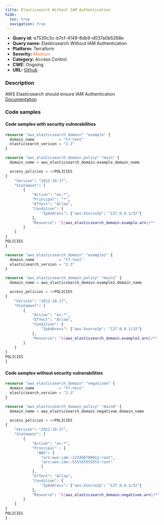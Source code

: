 ```yaml
---
title: Elasticsearch Without IAM Authentication
hide:
  toc: true
  navigation: true
---
```


<style>
  .highlight .hll {
    background-color: #ff171742;
  }
  .md-content {
    max-width: 1100px;
    margin: 0 auto;
  }
</style>

-   **Query id:** e7530c3c-b7cf-4149-8db9-d037a0b5268e
-   **Query name:** Elasticsearch Without IAM Authentication
-   **Platform:** Terraform
-   **Severity:** <span style="color:#ff7213">Medium</span>
-   **Category:** Access Control
-   **CWE:** Ongoing
-   **URL:** [Github](https://github.com/Checkmarx/kics/tree/master/assets/queries/terraform/aws/elasticsearch_without_iam_authentication)

### Description
AWS Elasticsearch should ensure IAM Authentication<br>
[Documentation](https://registry.terraform.io/providers/hashicorp/aws/latest/docs/resources/elasticsearch_domain)

### Code samples
#### Code samples with security vulnerabilities
```tf title="Positive test num. 1 - tf file" hl_lines="1"
resource "aws_elasticsearch_domain" "example" {
  domain_name           = "tf-test"
  elasticsearch_version = "2.3"
}

resource "aws_elasticsearch_domain_policy" "main" {
  domain_name = aws_elasticsearch_domain.example.domain_name

  access_policies = <<POLICIES
{
    "Version": "2012-10-17",
    "Statement": [
        {
            "Action": "es:*",
            "Principal": "*",
            "Effect": "Allow",
            "Condition": {
                "IpAddress": {"aws:SourceIp": "127.0.0.1/32"}
            },
            "Resource": "${aws_elasticsearch_domain.example.arn}/*"
        }
    ]
}
POLICIES
}

```
```tf title="Positive test num. 2 - tf file" hl_lines="1"
resource "aws_elasticsearch_domain" "example2" {
  domain_name           = "tf-test"
  elasticsearch_version = "2.3"
}

resource "aws_elasticsearch_domain_policy" "main2" {
  domain_name = aws_elasticsearch_domain.example2.domain_name

  access_policies = <<POLICIES
{
    "Version": "2012-10-17",
    "Statement": [
        {
            "Action": "es:*",
            "Effect": "Allow",
            "Condition": {
                "IpAddress": {"aws:SourceIp": "127.0.0.1/32"}
            },
            "Resource": "${aws_elasticsearch_domain.example2.arn}/*"
        }
    ]
}
POLICIES
}

```


#### Code samples without security vulnerabilities
```tf title="Negative test num. 1 - tf file"
resource "aws_elasticsearch_domain" "negativee" {
  domain_name           = "tf-test"
  elasticsearch_version = "2.3"
}

resource "aws_elasticsearch_domain_policy" "main8" {
  domain_name = aws_elasticsearch_domain.negativee.domain_name

  access_policies = <<POLICIES
{
    "Version": "2012-10-17",
    "Statement": [
        {
            "Action": "es:*",
            "Principal" : {
              "AWS": [
                "arn:aws:iam::123456789012:root",
                "arn:aws:iam::555555555555:root"
                ]
            },
            "Effect": "Allow",
            "Condition": {
                "IpAddress": {"aws:SourceIp": "127.0.0.1/32"}
            },
            "Resource": "${aws_elasticsearch_domain.negativee.arn}/*"
        }
    ]
}
POLICIES
}

```
